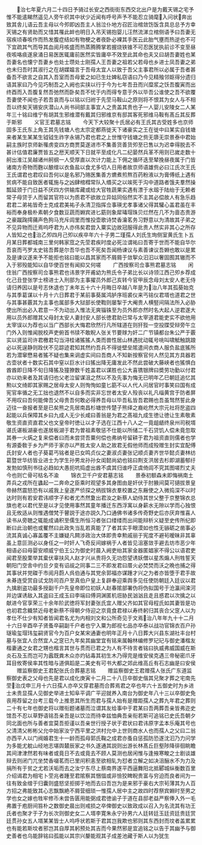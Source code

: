 <!-- { "loadSidebar": true } -->
　　治七年夏六月二十四日予骑过长安之西街街东西交北出户是为戴天锡之宅予惟不能逺睇然遥见人旁午织其中状少近闻有呼号声予不能忍立骑麾入问状奔出致其舎儿语云吾主母以今夘即凶吾主人翁泣仆地方召匠治棺敛饬饭含具总总予方幸天锡之有贤助而又惜其罹此衅也明日入吊天锡抱婴儿汪然流涕立棺侧语予曰吾妻无宿疾顷春咳作而热发腹症结如有物梗之者夜卧必裸其手医云此胎气壅而热逆也不可下宜疏其气而导其血阅月咳盛而热蒸腾腾掌若握烧铁锥不可忍医犹执前诊不变至昼夜咳咯痰遂泉涌日易医医辄庸前医然实皆庸卒不效至此其命也夫又曰胡吾妻姓也某吾妻名也懐宁吾妻乡也处士瓒处士刚孺人王吾妻之祖若父若母也乡进士凤吾妻之弟也未归吾时其淑行之在胡媒媪言于吾母太宜人以致于吾父主事君所以必属于吾者甚备吾不欲言之自其入吾室而吾母爱之如已生灶婢私窃语曰乃今见精飱邻妪得分遗归语其家曰乃今见巧制吾之入阙也实挟以行于今为七年吾丑而兴糜浆之饫吾腹寅而出终酉而入吾腹复然吾弛然而卧矣吾不忧于内而得专意于外以毕吾公谁使之吾不欲覆吾妻使不闻也子若吾哀而与以铭以归祔于先茔马鞍山之原则将不恨其为女人与不相吾以终矣天锡安庆潜山人尚书祠部主事宜人之贵盖其贵也子一人婴儿安陵女二人某年三十铭曰维宁有胡其生邪维潜有戴其归邪维京有邸其客死邪维马鞍有髙丘其反葬于斯邪
　　义官王君墓志铭
　　今天下大较聚十氏居必有王氏其古受姓多也京师固多王氏东上角王其先钱塘人也太宗定都燕徙天下诸豪实之王在徙中曰某实自钱塘来者某生某某生钺钺生祚字永锡乃君也君之上世惟守钱塘之赀无隳无崇景泰中君始嗣主族时京师新罹虏变四方商贾莫遂进市不集善货善货夘至已售以为迟幸得脱去不甚计估值君廉贾皆五之厯天顺天下日就平至成化凡二纪晏然兵革不用则已嵗走数十舸出淮江吴越诸州舸纲一人受厚直以次计力能上下佣之循环迭至辇挽昼夜属于门皆诸南方奇物而麴以酿缯以衣鱼盐以食尤多切人日用者故京师语雄赀必曰江氏次王氏王氏谓君也君叹曰吾何以是名邪乃赂医集善方爊煮煎熬百药粉液以为膏傅纸上遇有贫病不能自致医者辄施与之凶肆棺槥常队入缗买之以竢死于沟中道路者饿夫羣然操瓢延颈于门日益不厌四方供输库藏或给大官牲蔬果实遇有漂于水刼于陆绐于无赖者常子母贷于人而留其官符以为质君不欲故立异姑同俗然实不主其必偿故人有急乐趋君君二弟祐皆奇士克成君美祐子永清卫指挥佥事瑛尤孝事诸父得其驩心盖君虽在丰裕而奉身极朴素朝夕食数豆蔬而婣宾进匕筯则象犀瑇瑁珠贝烂然在几不为啬态贵游之豪蹴踘摴蒱声色狗马充斥闾里而惟投壶歌诗焚香瀹茗务习野意以为清故其子弟之不见异物而迁焉呜呼君为人亦伟矣君尝入粟实边故冠服得此贵人然实非其心之所存人皆知之也治乙夘四月己夘以疾卒年六十子男二瑾孺人刘氏生珣侧室黄氏生卜五月某日葬都城南三里何韩家窊之先茔君疾时度必死泣谓祐曰吾寄于世而不能自华尔吾哀而丐罗太史铭吾葬是尔吾华也吾不死矣吾闻杨谏议与素善谏议吾婣也敢以是累及是谏议遂来予不能拒也铭曰能以昌其家而不屑屑于敛挐众汩汩以奢固囿其辙而不入于邪殁能知以自华使百世有闻抑又何嗟
　　广西按察司佥事熊君墓志铭
　　闲住翁广西按察司佥事熊君也讳景字开甫幼为熊氏令子弟比长以诗领江西己夘乡荐成化己丑登张学士榜进士入刑部为主事擢员外郎己亥转今官甲辰念母刘太安人老无侍请归养因以是号志休退也丁未年五十六十月晦日卒越八年是为治八年其孤葵始克与其季葛谋以十月十六日葬君于某前事葵属鸿胪序班裘仪来丐铭仪君壻也道君之世与其事甚覈其为主事也属部多大狱部长使鞫则屡掣于大阉贵人横竪间隔法所入必胁使出所出必入君意一不为动出入惟法无爽锱铢至为员外郎亦然时名大起人逆君遂大用以员外郎赠其父母封太安人妻封安人部长徳君助已常与太宰道君能吏实不欲他用太宰误以为荐也以当广西部长大悔君欣然行凡所辖道在则犴狴一空投牒受辩旁午立门外入则惟闻脱校声吏俯首书牍不敢睨人张关节要赇为奸二广节镇都台朱公严于覈实以贤监司许君檄君勾当浔桂诸猺猺人类而兽性居山林遇扰动辄号咷叫啸觝触跳踉必以死逞静则跧伏不见踪迹君知其然约吾兵不得徙壁垒隂遣间衣商人服负盐底猺所若为潜窜懋易者猺不疑也集来诇虚实间曰吾商人不知新按察官何人然见其方具器若古壶状者十数实石其中窒以巨水计曰猺出降无庸发此不然此尝破大藤峡者也猺惧白酋酋即日降不旬日降猺及獞獠数千姓盖君以谋胜也公大喜镌银牌曰奬劳功勤以付君亦以劝来者及其请归也父老泣留谋沮之然以不及先事为悔无已明年乙巳朝廷追忆其勲以文绮即其家赐之居母太安人则恂恂如童匕筯不以人代人问居官时事笑曰国有成宪官率循之无工拙也退然不以自多而实非忘世者太安人殁丧以礼凡缁黄宫于防者屏不用叹曰吾何能俾吾父母贵吾何敢必得养吾母以毕吾私皆吾君赐也吾虽驽然誓此身迈往一奋报者至是已矣熊之先居南昌杉塘世传楚子熊绎之裔屹然大宗元社将戹盗四起能以兵保障其乡曰九成人无少长咸曰善翁是为君之髙祖九成生徳让徳让生素敬素敬生资直资直君父也文皇帝时徳让以才子选在江西十八人之一竟龃龉终泉州司税壻谌氏谌板湖豪也遂居板湖于君为曽祖素敬惩不仕能以所储二千石贷饥人偿未竟忽取其券一火焫之复来偿者曰而未尝贷吾粟何偿也弗纳号留耕于君为祖资直则儒者也学有源委敎于乡为严师于家亦以严胜太安人助之故君无假他师而成殁赠生封实宜配傅氏封安人者也子葵葛丐铭者是已女鸣贞仪之妻淑贞妻张记顺贞妻齐世华懿贞妻林纺葛暨世华纺皆业进士为学生孙男龙孙孙女闺懿尚幼也铭曰荆支洪居去杉即湖蓄郁纡发勃如慎刑书往必趋如大愚扼吭捣虚出酋不虞其归谁呼正虞倚闾不究其图嗟烈丈夫今也则亡骨可枯名不渝
　　锦衣卫千户安君墓志铭
　　景泰初额森未即悔祸南土弄兵之戎所在蠭起一二奔命之臣乘时观望多其身图由是奸伏于肘腋间莫可擿拔景皇帝赫然震怒恐有以戚我上皇遂严侦探之柄拔锦衣羣校置之东厰使之入微捣深不以时达时则有若安君讳顺字子和者尤杰然夐出君汝之新蔡人幼侍其世父整于京整锦衣总旗也老以君代至是以才见使用事然其童年播迁东西浮寓以身薪水无隙以学而心独恨且无攸适从则惟遇僧梵于瞽説于途亦説久乃口通佛书诸多传奇野史后亦厌弃惟喜人读书从旁聴之辄能成诵积至儒生所恒习者张口缕缕而出间能辩析义疑至史传所纪即断曰此治朝也或矍然曰此政失当乱若真能了了者其实手眼漠如也性无镞砺之凿事必流其真诚心寡盖覆不主嫌疑凡闗涉政治大体即贵幸勲戚丽于宪度不避茍暧昧非其辜虽上意叵测必以身任之一时奸人飞奇反间嫁祸于人者皆见沮塞敛手避去坊市恶少年相语必曰毋婴安顺威宁伯王公为御史时晨入阙吏绐其家金器匿娼家不得公以语君吏闻君至股栗举其槖伏辜扶风人赵才兴从贵将久无功怨望诱妖僧以星炁煽人刑牲誓天朝阳门空舎中约旦夕变有诏觇之同事二三不即发君曰厝火必焚焚而沃之晩也捕之得其事状并党磔于市阅月蔚人呉伯通与其党余郭福亦谋踵才兴之为者亦皆堕于君手故未朞连受赏自试戈防司百户至真伯户皇上复辟奉迎乘舆多见任使防朝廷入廷议以君九擒剧盗功最多授副千户先皇帝即位初妖人赵春隂部署伪将伪拟国号于沧瀛间滦河并边谋诱敌入其盗曰王成玉曰李端曰傅洞渊匿机诳胁民汹汹且走且惑君以次擒之以献进今官享荣三十余年阶武徳将军封妻张氏宜人赠父齐如其官母程氏如其妻皆是功也初君念軄禁近母老新蔡不得朝夕侍迎之京竟食君禄以寿终躬归其丧合父窆人以为孝仕不仕少有知者皆闻君名尤为内相刘文和公所奇见于文焉治八年年九十十二月十六日辛酉卒子贤蚤卒嗣副千户者也宁入粟为郎视七品亦卒泰以战功官锦衣百户孙璲瑜玺瑁玮玺嗣贤官今为百户女某宋通妻也明年正月十八日葬大兴县东湖社丰台村墓与张宜人合然宜人之窆已九年矣其幽堂宜有铭来属翰林编修罗玘玘与御史潘楷友楷妻通之女君之甥也楷言其世与贯而已君之为人有不待言者铭曰执威弗威国威在斯炎石及玉而岂可为蠧既粪木众亦灼钻毒其初生木乃得完是维安侯克遇三帝秘密爪牙耳目攸寄侯率其性暗与道俱蹈是二美史有可书大都之郊此维高丘有石志幽是曰安侯
　　赠监察御史王君配张氏合葬墓志铭
　　赠监察御史王君赠孺人张氏广东道监察御史表之父母也先是君以成化庚寅十二月二十八日卒御史偕其兄聚才葬之宅南先茔治戊申三月十六日孺人亦卒又穿君墓而合葬焉君之卒也年六十五御史时为乡进士未贵显孺人见御史举进士知阜平调广平迎就养入南台为御史年八十三以卒御史免丧用荐留之台考三载今上推恩其所生而君与孺人始有是赠距孺人之葬九年君之葬则二十有七年也御史将以赠衔题诸墓而泣谓其友给事中于君某曰吾两葬吾亲皆弗迩史馆吾不忍以草野语铭吾亲吾是以饮泣而待幸兹恤典吾亲衔若斯可追铭已史氏吾朝夕同北面也所与善者宜莫吾拒谨以吾亲世行授子状于君状曰君讳原字孟本乐庵其号也父清清父彬彬父允中始家汝宁西平里之洪村允中上世则商水人也而孺人之父曰二翁亦西平人以门阀婚君生十一龄而孤母郭氏鞠之成君亦蚤自惩孤防恐遂沈汩乃力问学为多能尤躭山经地志堪舆樷辰家之书久遂通其説则出游长林髙丘巨壑陟降徘徊眺瞻其间津津然若有味者或竟日不去或竟去不顾人莫测也居闲惟与逢掖寒畯之士剧谈雄辩去则闭门兀坐焚香啜茗而已里闬积恚至欲相轧为怼者立解之如决沮酾水不为力及捐所有于贫之尤若沃垢而去之汝宁东尽上蔡南界遂平西逼舞阳北抵郾城纵衡数百里介绍谒君为相宅卜茔兆者踵至君隂察其悃愊或非憸狡睥睨贵富与穷迫而良者间为一往有致金缯于归囊则盛怒坚拒掷于地而去曰吾岂为是来邪于豪右大宗茍薄其为人百方招之弗能致其心志飘飘絶不屑营细琐一惟孺人居中主之故四时荐祭宾婣时至男之学也女之嫁也牲牢修币未尝告匮用能弼成君徳谕子于道在县邸老益严察俸入外一毛弗置于庖厨间笞朴之数御史晨出则戒损之卒俾御史以致政成以召入为名流其有功王氏者也聚才于子为长次则御史女二人壻李寛朱永宁孙男六人廷转廷玉廷资廷贵廷赏廷贯孙女五人壻某某皆士人呜呼状若斯于君其岂我欺也邪则其东西封而坟者盖累累也有能若斯坟者邪岂其自厚其躬预处其吉而今果然邪是宜追铭之以告于其幽予与御史善者也乌能辞铭曰孤能以其宗兴嫠能观其子成差池藏于斯人以为犹生





